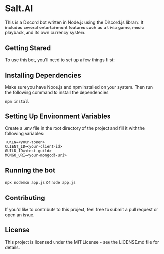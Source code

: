 # Salt.AI

This is a Discord bot written in Node.js using the Discord.js library. It includes several entertainment features such as a trivia game, music playback, and its own currency system.

## Getting Stared

To use this bot, you'll need to set up a few things first:

## Installing Dependencies

Make sure you have Node.js and npm installed on your system. Then run the following command to install the dependencies:

```
npm install
```

## Setting Up Environment Variables

Create a .env file in the root directory of the project and fill it with the following variables:

```
TOKEN=<your-token>
CLIENT_ID=<your-client-id>
GUILD_ID=<test-guild>
MONGO_URI=<your-mongodb-uri>
```

## Running the bot

`npx nodemon app.js` or `node app.js`

## Contributing

If you'd like to contribute to this project, feel free to submit a pull request or open an issue.

## License

This project is licensed under the MIT License - see the LICENSE.md file for details.
